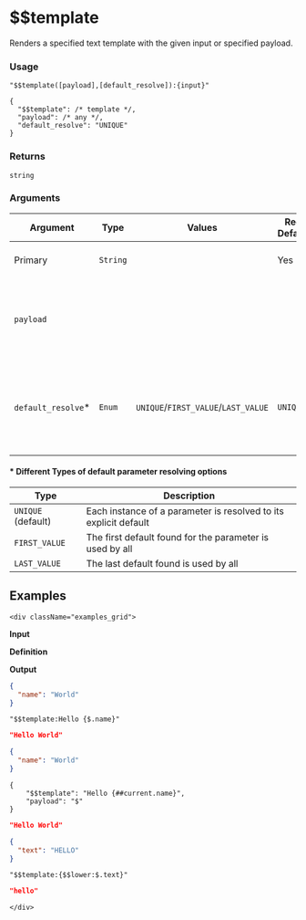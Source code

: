 # $$template

Renders a specified text template with the given input or specified payload.

### Usage
```transformers
"$$template([payload],[default_resolve]):{input}"
```
```transformers
{
  "$$template": /* template */,
  "payload": /* any */,
  "default_resolve": "UNIQUE"
}
```
### Returns
`string`
### Arguments
| Argument           | Type     | Values                              | Required / Default&nbsp;Value | Description                                                      |
|--------------------|----------|-------------------------------------|-------------------------------|------------------------------------------------------------------|
| Primary            | `String` |                                     | Yes                           | The text template to render                                      |
| `payload`          |          |                                     |                               | Additional context, referred to as `##current` from the template |
| `default_resolve`* | `Enum`   | `UNIQUE`/`FIRST_VALUE`/`LAST_VALUE` | `UNIQUE`                      | Resolve default value based on previous default values or not    |

#### * Different Types of default parameter resolving options
| Type               | Description                                                      |
|--------------------|------------------------------------------------------------------|
| `UNIQUE` (default) | Each instance of a parameter is resolved to its explicit default |
| `FIRST_VALUE`      | The first default found for the parameter is used by all         |
| `LAST_VALUE`       | The last default found is used by all                            |


## Examples
```mdx-code-block
<div className="examples_grid">
```

**Input**

**Definition**

**Output**


```json
{
  "name": "World"
}
```
```transformers
"$$template:Hello {$.name}"
```
```json
"Hello World"
```

```json
{
  "name": "World"
}
```
```transformers
{
    "$$template": "Hello {##current.name}",
    "payload": "$"
}
```
```json
"Hello World"
```

```json
{
  "text": "HELLO"
}
```
```transformers
"$$template:{$$lower:$.text}"
```
```json
"hello"
```

```mdx-code-block
</div>
```
